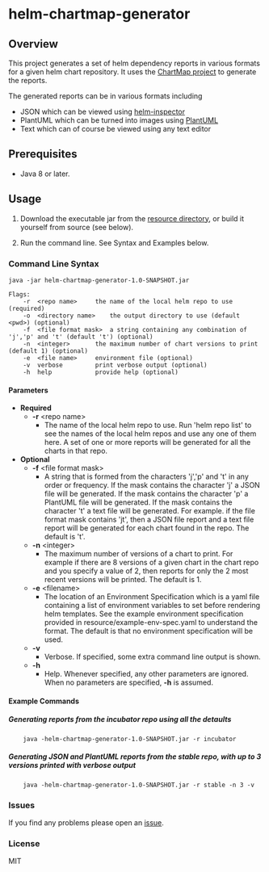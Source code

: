 # helm-chartmap-generator

## Overview
This project generates a set of helm dependency reports in various formats for a given helm chart repository.  It uses
the [ChartMap project](https://github.com/melahn/helm-chartmap) to generate the reports.  

The generated reports can be in various formats including
* JSON which can be viewed using [helm-inspector](https://github.com/melahn/helm-inspector)  
* PlantUML which can be turned into images using [PlantUML](https://plantuml.com/)
* Text which can of course be viewed using any text editor

## Prerequisites

* Java 8 or later.

## Usage

1. Download the executable jar from the [resource directory](./resource/jar), or build it yourself from source (see below).

2. Run the command line.  See Syntax and Examples below.

### Command Line Syntax
```
java -jar helm-chartmap-generator-1.0-SNAPSHOT.jar

Flags:
	-r	<repo name>		the name of the local helm repo to use (required)
	-o	<directory name>	the output directory to use (default <pwd>) (optional)
	-f	<file format mask>	a string containing any combination of 'j','p' and 't' (default 't') (optional)
	-n	<integer>		the maximum number of chart versions to print (default 1) (optional)
	-e	<file name>		environment file (optional)
	-v	verbose			print verbose output (optional)
	-h	help			provide help (optional)
```
#### Parameters
* **Required**
   * **-r** \<repo name\>
     * The name of the local helm repo to use.  Run 'helm repo list' to see the names of the local helm repos and use any one
     of them here.  A set of one or more reports will be generated for all the charts in that repo.  
* **Optional**
   * **-f** \<file format mask\>
      *  A string that is formed from the characters 'j','p' and 't' in any order or frequency.  If the mask contains the character 'j' a JSON
      file will be generated.  If the mask contains the character 'p' a PlantUML file will be generated. If the mask contains the character 't' a text file will be generated.  For example. if the file format mask contains 'jt', then
      a JSON file report and a text file report will be generated for each chart found in the repo.  The default is 't'.
   * **-n** \<integer\>
      *  The maximum number of versions of a chart to print.  For example if there are 8 versions of a given chart in the chart repo and you
      specify a value of 2, then reports for only the 2 most recent versions will be printed.  The default is 1.
   * **-e** \<filename\>
      *  The location of an Environment Specification which is a yaml file containing a list of environment variables to set before rendering helm templates.
      See the example environment specification provided in resource/example-env-spec.yaml to understand the format.   The default is
      that no environment specification will be used.
   * **-v**
      * Verbose.  If specified, some extra command line output is shown.
   * **-h**
      * Help.  Whenever specified, any other parameters are ignored.  When no parameters are specified, **-h** is assumed.

#### Example Commands
    
##### Generating reports from the incubator repo using all the detaults
```
    java -helm-chartmap-generator-1.0-SNAPSHOT.jar -r incubator 
``` 
     
##### Generating JSON and PlantUML reports from the stable repo, with up to 3 versions printed with verbose output
```
    java -helm-chartmap-generator-1.0-SNAPSHOT.jar -r stable -n 3 -v 
``` 
### Issues
If you find any problems please open an [issue](https://github.com/melahn/helm-chartmap-generator/issues).

### License
MIT

     

